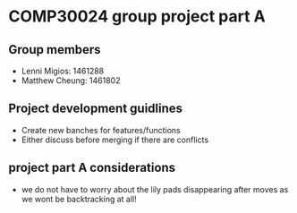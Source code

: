 # COMP30024 group project part A

## Group members

- Lenni Migios: 1461288
- Matthew Cheung: 1461802

## Project development guidlines

- Create new banches for features/functions
- Either discuss before merging if there are conflicts

## project part A considerations

- we do not have to worry about the lily pads disappearing after moves as we wont be backtracking at all!

